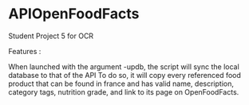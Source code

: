 # APIOpenFoodFacts
Student Project 5 for OCR

Features :

When launched with the argument -updb, the script will sync the local database to that of the API
To do so, it will copy every referenced food product that can be found in france and has valid name, description, category tags, nutrition grade, and link to its page on OpenFoodFacts.